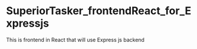 # SuperiorTasker_frontendReact_for_Expressjs
This is frontend in React that will use Express js backend
